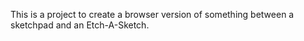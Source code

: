 This is a project to create a browser version of something between a sketchpad and an Etch-A-Sketch.